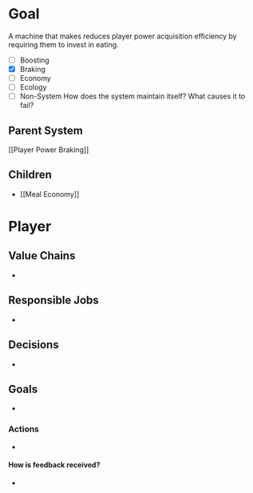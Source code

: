 # Goal
A machine that makes reduces player power acquisition efficiency by requiring them to invest in eating.
- [ ] Boosting
- [x] Braking
- [ ] Economy
- [ ] Ecology
- [ ] Non-System
How does the system maintain itself? What causes it to fail?

## Parent System
[[Player Power Braking]]
## Children
- [[Meal Economy]]
# Player
## Value Chains
- 
## Responsible Jobs
- 
## Decisions
- 
## Goals
- 
### Actions
- 
#### How is feedback received?
- 
